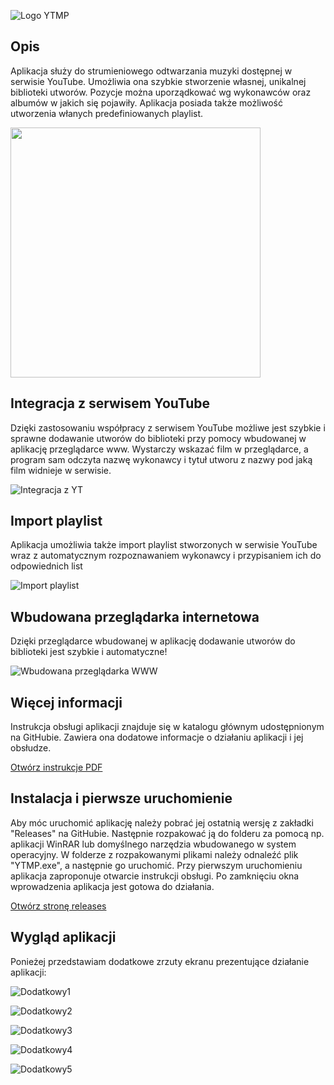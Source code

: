 ![Logo YTMP](/images/logo.png)

## Opis
Aplikacja służy do strumieniowego odtwarzania muzyki dostępnej w serwisie YouTube. Umożliwia ona szybkie stworzenie własnej, unikalnej biblioteki utworów. Pozycje można uporządkować wg wykonawców oraz albumów w jakich się pojawiły. Aplikacja posiada także możliwość utworzenia włanych predefiniowanych playlist.

<img src="images/ytmp1.png" width="400px"></img>

## Integracja z serwisem YouTube
Dzięki zastosowaniu współpracy z serwisem YouTube możliwe jest szybkie i sprawne dodawanie utworów do biblioteki przy pomocy wbudowanej w aplikację przeglądarce www. Wystarczy wskazać film w przeglądarce, a program sam odczyta nazwę wykonawcy i tytuł utworu z nazwy pod jaką film widnieje w serwisie.

![Integracja z YT](/images//ytmp3.png)

## Import playlist
Aplikacja umożliwia także import playlist stworzonych w serwisie YouTube wraz z automatycznym rozpoznawaniem wykonawcy i przypisaniem ich do odpowiednich list

![Import playlist](/images//ytmp4.png)

## Wbudowana przeglądarka internetowa
Dzięki przeglądarce wbudowanej w aplikację dodawanie utworów do biblioteki jest szybkie i automatyczne!

![Wbudowana przeglądarka WWW](/images//ytmp2.png)

## Więcej informacji
Instrukcja obsługi aplikacji znajduje się w katalogu głównym udostępnionym na GitHubie. Zawiera ona dodatowe informacje o działaniu aplikacji i jej obsłudze.

[Otwórz instrukcje PDF](https://github.com/adan2013/YTMP/blob/master/instrukcja.pdf)

## Instalacja i pierwsze uruchomienie
Aby móc uruchomić aplikację należy pobrać jej ostatnią wersję z zakładki "Releases" na GitHubie. Następnie rozpakować ją do folderu za pomocą np. aplikacji WinRAR lub domyślnego narzędzia wbudowanego w system operacyjny. W folderze z rozpakowanymi plikami należy odnaleźć plik "YTMP.exe", a następnie go uruchomić. Przy pierwszym uruchomieniu aplikacja zaproponuje otwarcie instrukcji obsługi. Po zamknięciu okna wprowadzenia aplikacja jest gotowa do działania.

[Otwórz stronę releases](https://github.com/adan2013/YTMP/releases)

## Wygląd aplikacji
Ponieżej przedstawiam dodatkowe zrzuty ekranu prezentujące działanie aplikacji:

![Dodatkowy1](/images//ytmp7.png)

![Dodatkowy2](/images//ytmp8.png)

![Dodatkowy3](/images//ytmp9.png)

![Dodatkowy4](/images//ytmp5.png)

![Dodatkowy5](/images//ytmp6.png)